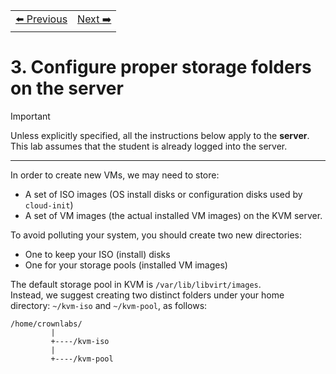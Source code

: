 <table style="width:100%">
  <tr>
    <td align="left"><a href="../1.2/README.md">⬅️ Previous</a></td>
    <td align="right"><a href="../1.4/README.md">Next ➡️</a></td>
  </tr>
</table>

# 3. Configure proper storage folders on the server
> [!IMPORTANT]
> Unless explicitly specified, all the instructions below apply to the **server**.  
> This lab assumes that the student is already logged into the server.

---

In order to create new VMs, we may need to store:  
- A set of ISO images (OS install disks or configuration disks used by `cloud-init`)  
- A set of VM images (the actual installed VM images) on the KVM server.  

To avoid polluting your system, you should create two new directories:  
- One to keep your ISO (install) disks  
- One for your storage pools (installed VM images)  

The default storage pool in KVM is `/var/lib/libvirt/images`.  
Instead, we suggest creating two distinct folders under your home directory: `~/kvm-iso` and `~/kvm-pool`, as follows:

```text
/home/crownlabs/
         |
         +----/kvm-iso
         |
         +----/kvm-pool
